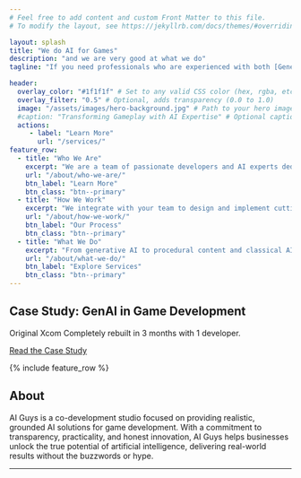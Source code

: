 ```yaml
---
# Feel free to add content and custom Front Matter to this file.
# To modify the layout, see https://jekyllrb.com/docs/themes/#overriding-theme-defaults

layout: splash
title: "We do AI for Games"
description: "and we are very good at what we do"
tagline: "If you need professionals who are experienced with both [Generative](/generative/ai/what-is-generative-ai/) and [Classical](/classical/ai/what-is-classical-ai/) AI Development for video games, or you're thinking of relaunching an old IP, then [get in touch](/contact/)!"

header:
  overlay_color: "#1f1f1f" # Set to any valid CSS color (hex, rgba, etc.)
  overlay_filter: "0.5" # Optional, adds transparency (0.0 to 1.0)
  image: "/assets/images/hero-background.jpg" # Path to your hero image
  #caption: "Transforming Gameplay with AI Expertise" # Optional caption text
  actions:
     - label: "Learn More"
       url: "/services/" 
feature_row:
  - title: "Who We Are"
    excerpt: "We are a team of passionate developers and AI experts dedicated to revolutionizing game development."
    url: "/about/who-we-are/"
    btn_label: "Learn More"
    btn_class: "btn--primary"
  - title: "How We Work"
    excerpt: "We integrate with your team to design and implement cutting-edge AI solutions tailored to your needs."
    url: "/about/how-we-work/"
    btn_label: "Our Process"
    btn_class: "btn--primary"
  - title: "What We Do"
    excerpt: "From generative AI to procedural content and classical AI systems, we deliver solutions."
    url: "/about/what-we-do/"
    btn_label: "Explore Services"
    btn_class: "btn--primary"
---
```


<section class="case-study-banner">
  <div class="case-study-overlay" style="background-image: url('{{ '/assets/images/posts/case_study_1/XcomBannerFade.png' | relative_url }}');background-repeat: no-repeat;background-size: contain;">
    <h2>Case Study: GenAI in Game Development</h2>
    <p>Original Xcom Completely rebuilt in 3 months with 1 developer.</p>
    <a href="/generative/ai/case-study-leveraging-generative-ai-for-updating-the-openxcom-engine/" class="btn btn--primary">Read the Case Study</a>
  </div>
</section>

{% include feature_row %}

<section class="about-section">
  <div class="container">
    <h2>About</h2>
    <p>
      AI Guys is a co-development studio focused on providing realistic, grounded AI solutions for game development. With a commitment to transparency, practicality, and honest innovation, AI Guys helps businesses unlock the true potential of artificial intelligence, delivering real-world results without the buzzwords or hype.
    </p>
    <hr class="section-divider">
  </div>
</section>


